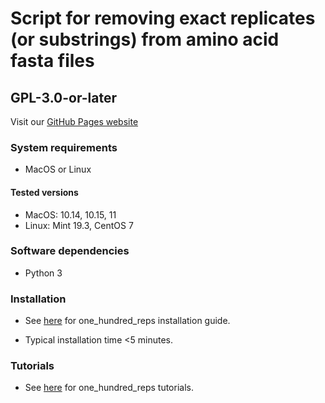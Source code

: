 # Script for removing exact replicates (or substrings) from amino acid fasta files

## GPL-3.0-or-later

Visit our [GitHub Pages website](https://ladnerlab.github.io/Library-Design/one_hundred_reps/)

### System requirements
- MacOS or Linux

#### Tested versions
- MacOS: 10.14, 10.15, 11
- Linux: Mint 19.3, CentOS 7

### Software dependencies
- Python 3

### Installation

- See [here](https://ladnerlab.github.io/Library-Design/one_hundred_reps/) for one\_hundred\_reps installation guide.

- Typical installation time <5 minutes. 

### Tutorials

- See [here](https://ladnerlab.github.io/Library-Design/one_hundred_reps/) for one\_hundred\_reps tutorials.

